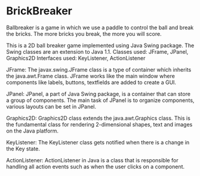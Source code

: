 # BrickBreaker
Ballbreaker is a game in which we use a paddle to control the ball and break the bricks. The more bricks you break, the more you will score.

This is a 2D ball breaker game implemented using Java Swing package.
The Swing classes are an extension to Java 1.1.
Classes used: JFrame, JPanel, Graphics2D
Interfaces used: KeyListener, ActionListener

JFrame: The javax.swing.JFrame class is a type of container which inherits the java.awt.Frame class. JFrame works like the main window where components like labels, buttons, textfields are added to create a GUI.

JPanel: JPanel, a part of Java Swing package, is a container that can store a group of components. The main task of JPanel is to organize components, various layouts can be set in JPanel.

Graphics2D: Graphics2D class extends the java.awt.Graphics class. This is the fundamental class for rendering 2-dimensional shapes, text and images on the Java platform.

KeyListener: The KeyListener class gets notified when there is a change in the Key state.

ActionListener: ActionListener in Java is a class that is responsible for handling all action events such as when the user clicks on a component.
